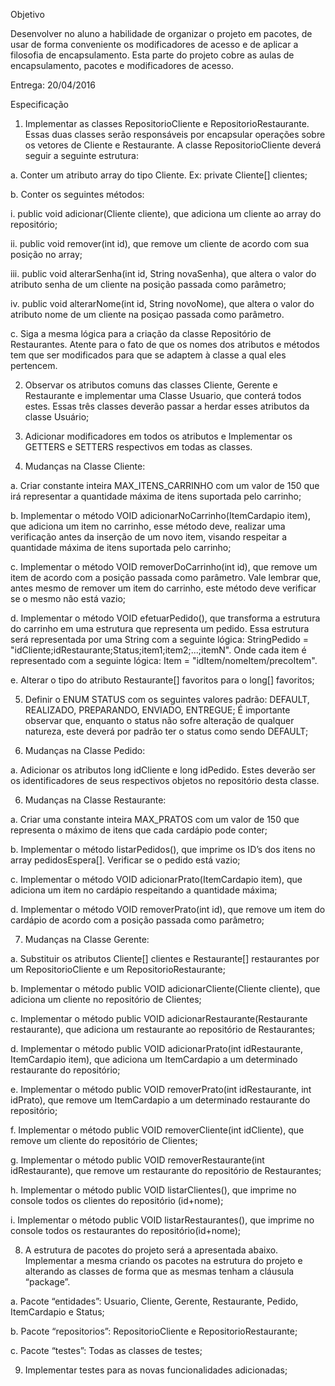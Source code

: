 Objetivo

Desenvolver no aluno a habilidade de organizar o projeto em pacotes, de usar de forma conveniente os modificadores de acesso e de aplicar a filosofia de encapsulamento. Esta parte do projeto cobre as aulas de encapsulamento, pacotes e modificadores de acesso.

Entrega: 20/04/2016

Especificação

1. Implementar as classes RepositorioCliente e RepositorioRestaurante. Essas duas classes serão responsáveis por encapsular operações sobre os vetores de Cliente e Restaurante. A classe RepositorioCliente deverá seguir a seguinte estrutura:

a. Conter um atributo array do tipo Cliente. Ex: private Cliente[] clientes;

b. Conter os seguintes métodos:

i. public void adicionar(Cliente cliente), que adiciona um cliente ao array do repositório;

ii. public void remover(int id), que remove um cliente de acordo com sua posição no array;

iii. public void alterarSenha(int id, String novaSenha), que altera o valor do atributo senha de um cliente na posição passada como parâmetro;

iv. public void alterarNome(int id, String novoNome), que altera o valor do atributo nome de um cliente na posiçao passada como parâmetro.

c. Siga a mesma lógica para a criação da classe Repositório de Restaurantes. Atente para o fato de que os nomes dos atributos e métodos tem que ser modificados para que se adaptem à classe a qual eles pertencem.

2. Observar os atributos comuns das classes Cliente, Gerente e Restaurante e implementar uma Classe Usuario, que conterá todos estes. Essas três classes deverão passar a herdar esses atributos da classe Usuário;

3. Adicionar modificadores em todos os atributos e Implementar os GETTERS e SETTERS respectivos em todas as classes.

4. Mudanças na Classe Cliente:

a. Criar constante inteira MAX_ITENS_CARRINHO com um valor de 150 que irá representar a quantidade máxima de itens suportada pelo carrinho;

b. Implementar o método VOID adicionarNoCarrinho(ItemCardapio item), que adiciona um item no carrinho, esse método deve, realizar uma verificação antes da inserção de um novo item, visando respeitar a quantidade máxima de itens suportada pelo carrinho;

c. Implementar o método VOID removerDoCarrinho(int id), que remove um item de acordo com a posição passada como parâmetro. Vale lembrar que, antes mesmo de remover um item do carrinho, este método deve verificar se o mesmo não está vazio;

d. Implementar o método VOID efetuarPedido(), que transforma a estrutura do carrinho em uma estrutura que representa um pedido. Essa estrutura será representada por uma String com a seguinte lógica: StringPedido = "idCliente;idRestaurante;Status;item1;item2;...;itemN". Onde cada item é representado com a seguinte lógica: Item = "idItem/nomeItem/precoItem".

e. Alterar o tipo do atributo Restaurante[] favoritos para o long[] favoritos;

5. Definir o ENUM STATUS com os seguintes valores padrão: DEFAULT, REALIZADO, PREPARANDO, ENVIADO, ENTREGUE; É importante observar que, enquanto o status não sofre alteração de qualquer natureza, este deverá por padrão ter o status como sendo DEFAULT;

6. Mudanças na Classe Pedido:

a. Adicionar os atributos long idCliente e long idPedido. Estes deverão ser os identificadores de seus respectivos objetos no repositório desta classe.

6. Mudanças na Classe Restaurante:

a. Criar uma constante inteira MAX_PRATOS com um valor de 150 que representa o máximo de itens que cada cardápio pode conter;

b. Implementar o método listarPedidos(), que imprime os ID’s dos itens no array pedidosEspera[]. Verificar se o pedido está vazio;

c. Implementar o método VOID adicionarPrato(ItemCardapio item), que adiciona um item no cardápio respeitando a quantidade máxima;

d. Implementar o método VOID removerPrato(int id), que remove um item do cardápio de acordo com a posição passada como parâmetro;

7. Mudanças na Classe Gerente:

a. Substituir os atributos Cliente[] clientes e Restaurante[] restaurantes por um RepositorioCliente e um RepositorioRestaurante;

b. Implementar o método public VOID adicionarCliente(Cliente cliente), que adiciona um cliente no repositório de Clientes;

c. Implementar o método public VOID adicionarRestaurante(Restaurante restaurante), que adiciona um restaurante ao repositório de Restaurantes;

d. Implementar o método public VOID adicionarPrato(int idRestaurante, ItemCardapio item), que adiciona um ItemCardapio a um determinado restaurante do repositório;

e. Implementar o método public VOID removerPrato(int idRestaurante, int idPrato), que remove um ItemCardapio a um determinado restaurante do repositório;

f. Implementar o método public VOID removerCliente(int idCliente), que remove um cliente do repositório de Clientes;

g. Implementar o método public VOID removerRestaurante(int idRestaurante), que remove um restaurante do repositório de Restaurantes;

h. Implementar o método public VOID listarClientes(), que imprime no console todos os clientes do repositório (id+nome);

i. Implementar o método public VOID listarRestaurantes(), que imprime no console todos os restaurantes do repositório(id+nome);

8. A estrutura de pacotes do projeto será a apresentada abaixo. Implementar a mesma criando os pacotes na estrutura do projeto e alterando as classes de forma que as mesmas tenham a cláusula “package”.

a. Pacote “entidades”: Usuario, Cliente, Gerente, Restaurante, Pedido, ItemCardapio e Status;

b. Pacote “repositorios”: RepositorioCliente e RepositorioRestaurante;

c. Pacote “testes”: Todas as classes de testes;

9. Implementar testes para as novas funcionalidades adicionadas;
